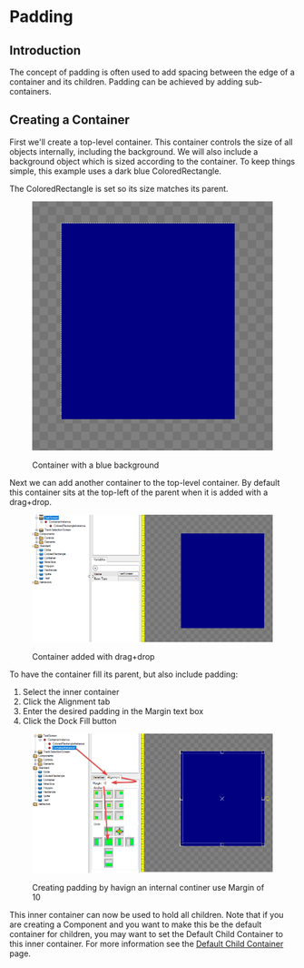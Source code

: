 # Padding

## Introduction

The concept of padding is often used to add spacing between the edge of a container and its children. Padding can be achieved by adding sub-containers.

## Creating a Container

First we'll create a top-level container. This container controls the size of all objects internally, including the background. We will also include a background object which is sized according to the container. To keep things simple, this example uses a dark blue ColoredRectangle.

The ColoredRectangle is set so its size matches its parent.

<figure><img src="../../../.gitbook/assets/15_06 57 25.png" alt=""><figcaption><p>Container with a blue background</p></figcaption></figure>

Next we can add another container to the top-level container. By default this container sits at the top-left of the parent when it is added with a drag+drop.

<figure><img src="../../../.gitbook/assets/15_06 58 37.gif" alt=""><figcaption><p>Container added with drag+drop</p></figcaption></figure>

To have the container fill its parent, but also include padding:

1. Select the inner container
2. Click the Alignment tab
3. Enter the desired padding in the Margin text box
4. Click the Dock Fill button

<figure><img src="../../../.gitbook/assets/15_07 00 18.png" alt=""><figcaption><p>Creating padding by havign an internal continer use Margin of 10</p></figcaption></figure>

This inner container can now be used to hold all children. Note that if you are creating a Component and you want to make this be the default container for children, you may want to set the Default Child Container to this inner container. For more information see the [Default Child Container](../../gum-elements/component/default-child-container.md) page.
